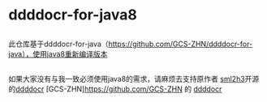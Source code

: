 # ddddocr-for-java8

##
此仓库基于ddddocr-for-java（https://github.com/GCS-ZHN/ddddocr-for-java），使用java8重新编译版本

##
如果大家没有与我一致必须使用java8的需求，请麻烦去支持原作者
[sml2h3](https://github.com/sml2h3)开源的[ddddocr](https://github.com/sml2h3/ddddocr)
[GCS-ZHN]https://github.com/GCS-ZHN 的 [ddddocr](https://github.com/GCS-ZHN/ddddocr-for-java)

